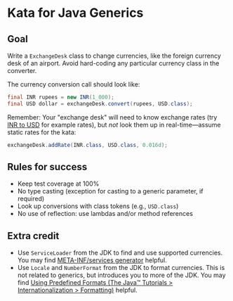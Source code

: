 # Kata for Java Generics

## Goal

Write a `ExchangeDesk` class to change currencies, like the foreign currency desk of an airport.  Avoid hard-coding
any particular currency class in the converter.

The currency conversion call should look like:

```java
final INR rupees = new INR(1_000);
final USD dollar = exchangeDesk.convert(rupees, USD.class); 
```

Remember: Your "exchange desk" will need to know exchange rates (try
[INR to USD](https://www.google.com/search?q=INR+to+USD) for example rates), but *not* look them up in
real-time&mdash;assume static rates for the kata:

```java
exchangeDesk.addRate(INR.class, USD.class, 0.016d);
```

## Rules for success

* Keep test coverage at 100%
* No type casting (exception for casting to a generic parameter, if required)
* Look up conversions with class tokens (e.g., `USD.class`)
* No use of reflection: use lambdas and/or method references

## Extra credit

* Use `ServiceLoader` from the JDK to find and use supported currencies.  You may find
  [META-INF/services generator](http://metainf-services.kohsuke.org/) helpful.
* Use `Locale` and `NumberFormat` from the JDK to format currencies.  This is not related to generics, but introduces
  you to more of the JDK.  You may find
  [Using Predefined Formats (The Java&trade; Tutorials &gt; Internationalization &gt; Formatting)](https://docs.oracle.com/javase/tutorial/i18n/format/numberFormat.html)
  helpful.  
